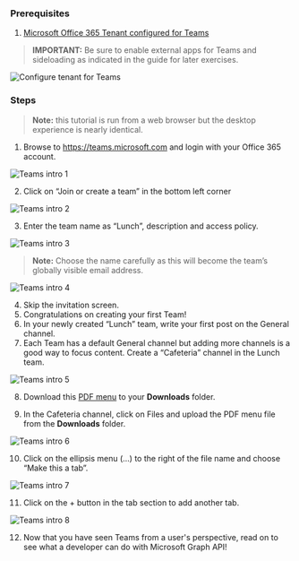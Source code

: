 ### Prerequisites ##
1. [Microsoft Office 365 Tenant configured for Teams](https://docs.microsoft.com/microsoftteams/platform/get-started/get-started-tenant?ocid=idt_o365_lab)

> **IMPORTANT:** Be sure to enable external apps for Teams and sideloading as indicated in the guide for later exercises.

![Configure tenant for Teams](../media/configure-tenant-teams.png)

### Steps ##

> **Note:** this tutorial is run from a web browser but the desktop experience is nearly identical.

1. Browse to https://teams.microsoft.com and login with your Office 365 account.

![Teams intro 1](../media/teams-intro-1.png)
	
2. Click on “Join or create a team” in the bottom left corner

![Teams intro 2](../media/teams-intro-2.png)

3. Enter the team name as “Lunch”, description and access policy.

![Teams intro 3](../media/teams-intro-3.png)  

> **Note:** Choose the name carefully as this will become the team’s globally visible email address.

![Teams intro 4](../media/teams-intro-4.png)

4. Skip the invitation screen.
5. Congratulations on creating your first Team!
6. In your newly created “Lunch” team, write your first post on the General channel.
7. Each Team has a default General channel but adding more channels is a good way to focus content.  Create a “Cafeteria” channel in the Lunch team.

![Teams intro 5](../media/teams-intro-5.png)

8. Download this [PDF menu](https://github.com/Microsoft/InsiderDevTour18-Labs/blob/master/office365/cafe_menu.pdf) to your **Downloads** folder. 

9. In the Cafeteria channel, click on Files and upload the PDF menu file from the **Downloads** folder.

![Teams intro 6](../media/teams-intro-6.png)

10. Click on the ellipsis menu (…) to the right of the file name and choose “Make this a tab”.

![Teams intro 7](../media/teams-intro-7.png)

11. Click on the + button in the tab section to add another tab.

![Teams intro 8](../media/teams-intro-8.png)

12. Now that you have seen Teams from a user's perspective, read on to see what a developer can do with Microsoft Graph API!